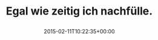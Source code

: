 ---
retweeted: false
source: <a href="http://twitter.com" rel="nofollow">Twitter Web Client</a>
entities:
  hashtags: []
  symbols: []
  user_mentions:
  - name: Sina Trinkwalder
    screen_name: manomama
    indices:
    - '59'
    - '68'
    id_str: '41116723'
    id: '41116723'
  urls: []
display_text_range:
- '0'
- '88'
favorite_count: '3'
id_str: '565455853344800769'
truncated: false
retweet_count: '0'
id: '565455853344800769'
created_at: Wed Feb 11 10:22:35 +0000 2015
favorited: false
full_text: |-
  Egal wie zeitig ich nachfülle.
  Spätestens gegen Mittag hat [@manomama](https://twitter.com/manomama) 3 Kaffee Vorsprung.
lang: de
tags:
- pesos:twitter
date: '2015-02-11T10:22:35+00:00'
src: https://twitter.com/bascht/status/565455853344800769
original_url: https://twitter.com/bascht/status/565455853344800769
type: twitter_tweet
text: |-
  Egal wie zeitig ich nachfülle.
  Spätestens gegen Mittag hat [@manomama](https://twitter.com/manomama) 3 Kaffee Vorsprung.
title: 'Egal wie zeitig ich nachfülle.

  '

---